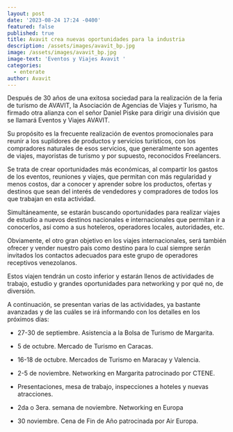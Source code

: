 ```yaml
---
layout: post
date: '2023-08-24 17:24 -0400'
featured: false
published: true
title: Avavit crea nuevas oportunidades para la industria
description: /assets/images/avavit_bp.jpg
image: /assets/images/avavit_bp.jpg
image-text: 'Eventos y Viajes Avavit '
categories:
  - enterate
author: Avavit
---
```

Después de 30 años de una exitosa sociedad para la realización de la feria de turismo de AVAVIT, la Asociación de Agencias de Viajes y Turismo, ha firmado otra alianza con el señor Daniel Piske para dirigir una división que se llamará Eventos y Viajes AVAVIT.

Su propósito es la frecuente realización de eventos promocionales para reunir a los suplidores de productos y servicios turísticos, con los compradores naturales de esos servicios, que generalmente son agentes de viajes, mayoristas de turismo y por supuesto, reconocidos Freelancers.

Se trata de crear oportunidades más económicas, al compartir los gastos de los eventos, reuniones y viajes, que permitan con más regularidad y menos costos, dar a conocer y aprender sobre los productos, ofertas y destinos que sean del interés de vendedores y compradores de todos los que trabajan en esta actividad.

Simultáneamente, se estarán buscando oportunidades para realizar viajes de estudio a nuevos destinos nacionales e internacionales que permitan ir a conocerlos, así como a sus hoteleros, operadores locales, autoridades, etc.

Obviamente, el otro gran objetivo en los viajes internacionales, será también ofrecer y vender nuestro país como destino para lo cual siempre serán invitados los contactos adecuados para este grupo de operadores receptivos venezolanos.

Estos viajen tendrán un costo inferior y estarán llenos de actividades de trabajo, estudio y grandes oportunidades para networking y por qué no, de diversión.

A continuación, se presentan varias de las actividades, ya bastante avanzadas y de las cuáles se irá informando con los detalles en los próximos días:

- 27-30 de septiembre. Asistencia a la Bolsa de Turismo de Margarita.

- 5 de octubre. Mercado de Turismo en Caracas.

- 16-18 de octubre. Mercados de Turismo en Maracay y Valencia.

- 2-5 de noviembre. Networking en Margarita patrocinado por CTENE.

- Presentaciones, mesa de trabajo, inspecciones a hoteles y nuevas atracciones.

- 2da o 3era. semana de noviembre. Networking en Europa

- 30 noviembre. Cena de Fin de Año patrocinada por Air Europa.